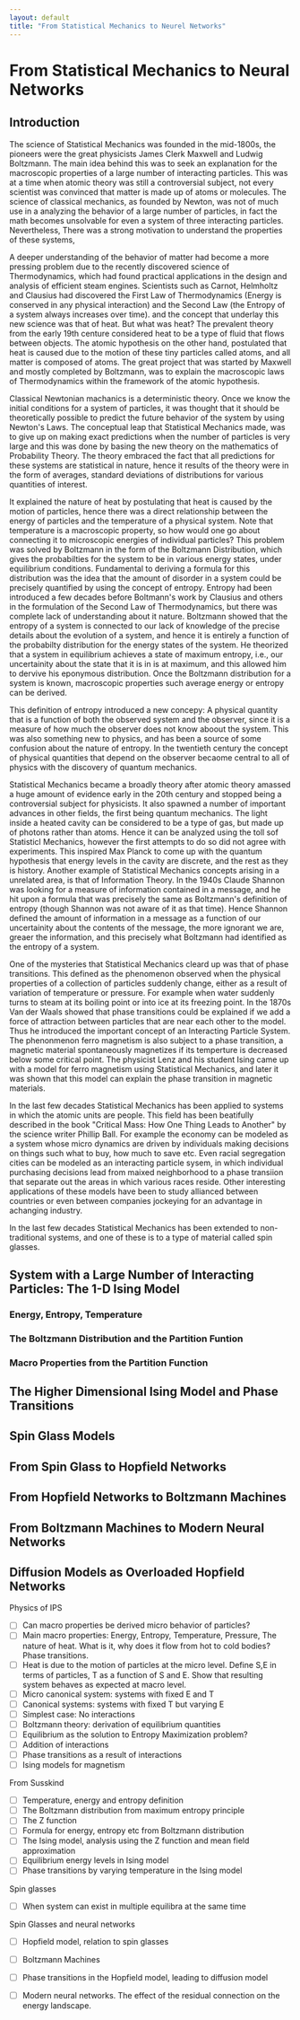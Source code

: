 ```yaml
---
layout: default
title: "From Statistical Mechanics to Neurel Networks"
---
```


# From Statistical Mechanics to Neural Networks



## Introduction

The science of Statistical Mechanics was founded in the mid-1800s, the pioneers were the great physicists James Clerk Maxwell and Ludwig Boltzmann. The main idea behind this was to seek an explanation for the macroscopic properties of a large number of interacting particles. This was at a time when atomic theory was still a controversial subject, not every scientist was convinced that matter is made up of atoms or molecules.
The science of classical mechanics, as founded by Newton, was not of much use in a analyzing the behavior of a large number of particles, in fact the math becomes unsolvable for even a system of three interacting particles.
Nevertheless, There was a strong motivation to understand the properties of these systems, 

A deeper understanding of the behavior of matter had become a more pressing problem due to the recently discovered science of Thermodynamics, which had found practical applications in the design and analysis  of efficient steam engines. Scientists such as Carnot, Helmholtz and Clausius had discovered the First Law of Thermodynamics (Energy is conserved in any physical interaction) and the Second Law (the Entropy of a system always increases over time). 
and the concept that underlay this new science was that of heat. But what was heat? The prevalent theory from the early 19th centure considered heat to be a type of fluid that flows between objects. The atomic hypothesis on the other hand, postulated that heat is caused due to the motion of these tiny particles called atoms, and all matter is composed of atoms.
The great project that was started by Maxwell and mostly completed by Boltzmann, was to explain the macroscopic laws of Thermodynamics within the framework of the atomic hypothesis. 

Classical Newtonian machanics is a deterministic theory. Once we know the initial conditions for a system of particles, it was thought that it should be theoretically possible to predict the future behavior of the system by using Newton's Laws. The conceptual leap that Statistical Mechanics made, was to give up on making exact predictions when the number of particles is very large and this was done by basing the new theory on the mathematics of Probability Theory. The theory embraced the fact that all predictions for these systems are statistical in nature, hence it results of the theory were in the form of averages, standard deviations of distributions for various quantities of interest. 

It explained the nature of heat by postulating that heat is caused by the motion of particles, hence there was a direct relationship between the energy of particles and the temperature of a physical system.
Note that temperature is a macroscopic property, so how would one go about connecting it to microscopic energies of individual particles? This problem was solved by Boltzmann in the form of the Boltzmann Distribution, which gives the probabilties for the system to be in various energy states, under equilibrium conditions. Fundamental to deriving a formula for this distribution was the idea that the amount of disorder in a system could be precisely quantified by using the concept of entropy. Entropy had been introduced a few decades before Boltmann's work by Clausius and others in the formulation of the Second Law of Thermodynamics, but there was complete lack of understanding about it nature. Boltzmann showed that the entropy of a system is connected to our lack of knowledge of the precise details about the evolution of a system, and hence it is entirely a function of the probabilty distribution for the energy states of the system. He theorized that a system in equilibrium achieves a state of maximum entropy, i.e., our uncertainity about the state that it is in is at maximum, and this allowed him to dervive his eponymous distribution. Once the Boltzmann distribution for a system is known, macroscopic properties such average energy or entropy can be derived.

This definition of entropy introduced a new concepy: A physical quantity that is a function of both the observed system and the observer, since it is a measure of how much the observer does not know aboout the system. This was also something new to physics, and has been a source of some confusion about the nature of entropy. In the twentieth century the concept of physical quantities that depend on the observer becaome central to all of physics with the discovery of quantum mechanics. 

Statistical Mechanics became a broadly theory after atomic theory amassed a huge amount of evidence early in the 20th century and stopped being a controversial subject for physicists. It also spawned a number of important advances in other fields, the first being quantum mechanics. The light inside a heated cavity can be considered to be a type of gas, but made up of photons rather than atoms. Hence it can be analyzed using the toll sof Statisticl Mechanics, however the first attempts to do so did not agree with experiments. This inspired Max Planck to come up with the quantum hypothesis that energy levels in the cavity are discrete, and the rest as they is history. Another example of Statistical Mechanics concepts arising in a unrelated area, is that of Information Theory. In the 1940s Claude Shannon was looking for a measure of information contained in a message, and he hit upon a formula that was precisely the same as Boltzmann's definition of entropy (though Shannon was not aware of it as that time). Hence Shannon defined the amount of information in a message as a function of our uncertainity about the contents of the message, the more ignorant we are, greaer the information, and this precisely what Boltzmann had identified as the entropy of a system.

One of the mysteries that Statistical Mechanics cleard up was that of phase transitions. This defined as the phenomenon observed when the physical properties of a collection of particles suddenly change, either as a result of variation of temperature or pressure. For example when water suddenly turns to steam at its boiling point or into ice at its freezing point. In the 1870s Van der Waals showed that phase transitions could be explained if we add a force of attraction between particles that are near each other to the model. Thus he introduced the important concept of an Interacting Particle System.
The phenonmenon ferro magnetism is also subject to a phase transition, a magnetic material spontaneously magnetizes if its temperture is decreased below some critical point. The physicist Lenz and his student Ising came up with a model for ferro magnetism using Statistical Mechanics, and later it was shown that this model can explain the phase transition in magnetic materials.

In the last few decades Statistical Mechanics has been applied to systems in which the atomic units are people. This field has been beatifully described in the book "Critical Mass: How One Thing Leads to Another" by the science writer Phillip Ball. For example the economy can be modeled as a system whose micro dynamics are driven by individuals making decisions on things such what to buy, how much to save etc. Even racial segregation cities can be modeled as an interacting particle sysem, in which individual purchasing decisions lead from maixed neighborhood to a phase transiion that separate out the areas in which various races reside. Other interesting applications of these models have been to study allianced between countries or even between companies jockeying for an advantage in achanging industry.

In the last few decades Statistical Mechanics has been extended to non-traditional systems, and one of these is to a type of material called spin glasses. 




## System with a Large Number of Interacting Particles: The 1-D Ising Model


### Energy, Entropy, Temperature



### The Boltzmann Distribution and the Partition Funtion



### Macro Properties from the Partition Function



## The Higher Dimensional Ising Model and Phase Transitions



## Spin Glass Models




## From Spin Glass to Hopfield Networks




## From Hopfield Networks to Boltzmann Machines



## From Boltzmann Machines to Modern Neural Networks




## Diffusion Models as Overloaded Hopfield Networks


Physics of IPS
- [ ] Can macro properties be derived micro behavior of particles?
- [ ] Main macro properties: Energy, Entropy, Temperature, Pressure, The nature of heat.  What is it, why does it flow from hot to cold bodies? Phase transitions.
- [ ] Heat is due to the motion of particles at the micro level. Define S,E in terms of particles, T as a function of S and E. Show that resulting system behaves as expected at macro level.
- [ ] Micro canonical system: systems with fixed E and T
- [ ] Canonical systems: systems with fixed T but varying E
- [ ] Simplest case: No interactions
- [ ] Boltzmann theory: derivation of equilibrium quantities
- [ ] Equilibrium as the solution to Entropy Maximization problem?
- [ ] Addition of interactions
- [ ] Phase transitions as a result of interactions 
- [ ] Ising models  for magnetism

From Susskind 
- [ ] Temperature, energy and entropy definition
- [ ] The Boltzmann distribution from maximum entropy principle
- [ ] The Z function
- [ ] Formula for energy, entropy etc from Boltzmann distribution 
- [ ] The Ising model, analysis using the Z function and mean field approximation 
- [ ] Equilibrium energy levels in Ising model 
- [ ] Phase transitions by varying temperature in the Ising model

Spin glasses
- [ ] When system can exist in multiple equilibra at the same time

Spin Glasses and neural networks
- [ ] Hopfield model, relation to spin glasses
- [ ] Boltzmann Machines
- [ ] Phase transitions in the Hopfield model, leading to diffusion model
- [ ] Modern neural networks. The effect of the residual connection on the energy landscape.



